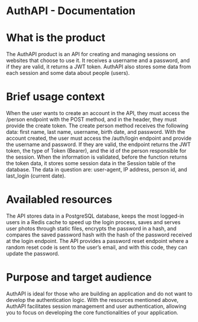 # AuthAPI - Documentation
# What is the product
The AuthAPI product is an API for creating and managing sessions on websites that choose to use it. It receives a username and a password, and if they are valid, it returns a JWT token. AuthAPI also stores some data from each session and some data about people (users).


# Brief usage context
When the user wants to create an account in the API, they must access the /person endpoint with the POST method, and in the header, they must provide the create token. The create person method receives the following data: first name, last name, username, birth date, and password. With the account created, the user must access the /auth/login endpoint and provide the username and password. If they are valid, the endpoint returns the JWT token, the type of Token (Bearer), and the id of the person responsible for the session. When the information is validated, before the function returns the token data, it stores some session data in the Session table of the database. The data in question are: user-agent, IP address, person id, and last_login (current date).

# Availabled resources
The API stores data in a PostgreSQL database, keeps the most logged-in users in a Redis cache to speed up the login process, saves and serves user photos through static files, encrypts the password in a hash, and compares the saved password hash with the hash of the password received at the login endpoint.
The API provides a password reset endpoint where a random reset code is sent to the user’s email, and with this code, they can update the password.

# Purpose and target audience
AuthAPI is ideal for those who are building an application and do not want to develop the authentication logic. With the resources mentioned above, AuthAPI facilitates session management and user authentication, allowing you to focus on developing the core functionalities of your application.
